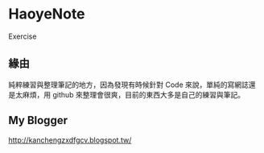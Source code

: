 # HaoyeNote
Exercise

## 緣由
純粹練習與整理筆記的地方，因為發現有時候針對 Code 來說，單純的寫網誌還是太麻煩，用 github 來整理會很爽，目前的東西大多是自己的練習與筆記。

## My Blogger
http://kanchengzxdfgcv.blogspot.tw/

